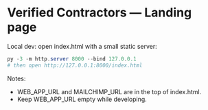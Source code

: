 ﻿# Verified Contractors — Landing page

Local dev: open index.html with a small static server:

```powershell
py -3 -m http.server 8000 --bind 127.0.0.1
# then open http://127.0.0.1:8000/index.html
```

Notes:
- WEB_APP_URL and MAILCHIMP_URL are in the top of index.html.
- Keep WEB_APP_URL empty while developing.
